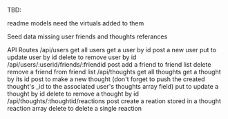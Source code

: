 TBD:

readme
models need the virtuals added to them

Seed data
    missing user friends and thoughts referances
    
API Routes
    /api/users
        get all users
        get a user by id
        post a new user
        put to update user by id
        delete to remove user by id
    /api/users/:userid/friends/:friendid
        post add a friend to friend list
        delete remove a friend from friend list
    /api/thoughts
        get all thoughts
        get a thought by its id
        post to make a new thought (don't forget to push the created thought's _id to the associated user's thoughts array field)
        put to update a thought by id
        delete to remove a thought by id
    /api/thoughts/:thoughtid/reactions
        post create a reation stored in a thought reaction array
        delete to delete a single reaction